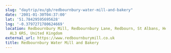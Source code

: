 ```yaml
---
slug: "daytrip/eu/gb/redbournbury-water-mill-and-bakery"
date: '2001-01-30T04:37:00'
lat: '51.78429595695628'
lng: '-0.3797271780624669'
location: Redbournbury Mill, Redbournbury Lane, Redbourn, St Albans, Hertfordshire,
  AL3 6RS, United Kingdom
external_url: https://www.redbournburymill.co.uk
title: Redbournbury Water Mill and Bakery
---
```



